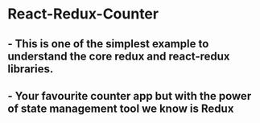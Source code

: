 # React-Redux-Counter

## - This is one of the simplest example to understand the core redux and react-redux libraries.
## - Your favourite counter app but with the power of state management tool we know is **Redux**

